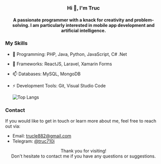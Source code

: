 <!--
**ntruc710i/ntruc710i** is a ✨ _special_ ✨ repository because its `README.md` (this file) appears on your GitHub profile.

Here are some ideas to get you started:

- 🔭 I’m currently working on ...
- 🌱 I’m currently learning ...
- 👯 I’m looking to collaborate on ...
- 🤔 I’m looking for help with ...
- 💬 Ask me about ...
- 📫 How to reach me: ...
- 😄 Pronouns: ...
- ⚡ Fun fact: ...
-->
<!-- Banner -->
<!-- Introduction -->
<h3 align="center">Hi 👋, I'm Truc</h3>
<h4 align="center">A passionate programmer with a knack for creativity and problem-solving. I am particularly interested in mobile app development and artificial intelligence.</h4>

<!-- Skills -->
### My Skills

- 🌱 Programming:  PHP, Java, Python, JavaScript, C# .Net
- 👯 Frameworks: ReactJS, Laravel, Xamarin Forms 
- 📫 Databases: MySQL, MongoDB
- ⚡ Development Tools: Git, Visual Studio Code

    ![Top Langs](https://github-readme-stats.vercel.app/api/top-langs/?username=ntruc710i&layout=compact)
<!-- Contact -->
### Contact

If you would like to get in touch or learn more about me, feel free to reach out via:

- Email: trucle882@gmail.com
- Telegram: [@truc710i](https://t.me/truc710i)
<!-- Footer -->
<p align="center">
    Thank you for visiting!
    <br>
    Don't hesitate to contact me if you have any questions or suggestions.
</p>

